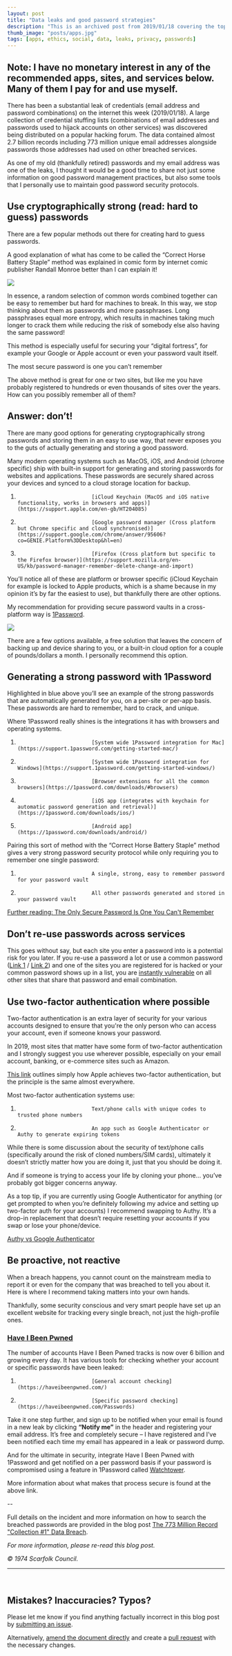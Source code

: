 ```yaml
---
layout: post
title: "Data leaks and good password strategies"
description: "This is an archived post from 2019/01/18 covering the top level subject of data leaks and some recommendations for how to stay safe. This was converted from a presentation I gave to the wider marketing platform within Sony Professional Europe that served as an entry-level knowledge session on the subject."
thumb_image: "posts/apps.jpg"
tags: [apps, ethics, social, data, leaks, privacy, passwords]
---
```


## Note: I have no monetary interest in any of the recommended apps, sites, and services below. Many of them I pay for and use myself.

There has been a substantial leak of credentials (email address and password combinations) on the internet this week (2019/01/18). A large collection of credential stuffing lists (combinations of email addresses and passwords used to hijack accounts on other services) was discovered being distributed on a popular hacking forum. The data contained almost 2.7 billion records including 773 million unique email addresses alongside passwords those addresses had used on other breached services.

As one of my old (thankfully retired) passwords and my email address was one of the leaks, I thought it would be a good time to share not just some information on good password management practices, but also some tools that I personally use to maintain good password security protocols.

## Use cryptographically strong (read: hard to guess) passwords

There are a few popular methods out there for creating hard to guess passwords.

A good explanation of what has come to be called the “Correct Horse Battery Staple” method was explained in comic form by internet comic publisher Randall Monroe better than I can explain it!

[![](https://imgs.xkcd.com/comics/password_strength.png)](https://xkcd.com/936/)

In essence, a random selection of common words combined together can be easy to remember but hard for machines to break. In this way, we stop thinking about them as passwords and more passphrases. Long passphrases equal more entropy, which results in machines taking much longer to crack them while reducing the risk of somebody else also having the same password!

This method is especially useful for securing your “digital fortress”, for example your Google or Apple account or even your password vault itself.

The most secure password is one you can’t remember

The above method is great for one or two sites, but like me you have probably registered to hundreds or even thousands of sites over the years. How can you possibly remember all of them?

## Answer: don’t!

There are many good options for generating cryptographically strong passwords and storing them in an easy to use way, that never exposes you to the guts of actually generating and storing a good password.

Many modern operating systems such as MacOS, iOS, and Android (chrome specific) ship with built-in support for generating and storing passwords for websites and applications. These passwords are securely shared across your devices and synced to a cloud storage location for backup.

1.                             [iCloud Keychain (MacOS and iOS native functionality, works in browsers and apps)](https://support.apple.com/en-gb/HT204085)

2.                             [Google password manager (Cross platform but Chrome specific and cloud synchronised)](https://support.google.com/chrome/answer/95606?co=GENIE.Platform%3DDesktop&hl=en)

3.                             [Firefox (Cross platform but specific to the Firefox browser)](https://support.mozilla.org/en-US/kb/password-manager-remember-delete-change-and-import)

You’ll notice all of these are platform or browser specific (iCloud Keychain for example is locked to Apple products, which is a shame because in my opinion it’s by far the easiest to use), but thankfully there are other options.

My recommendation for providing secure password vaults in a cross-platform way is [1Password](https://1password.com/).

![](https://i.1password.com/media/getting-started-windows/overview.png)

There are a few options available, a free solution that leaves the concern of backing up and device sharing to you, or a built-in cloud option for a couple of pounds/dollars a month. I personally recommend this option.

## Generating a strong password with 1Password

Highlighted in blue above you’ll see an example of the strong passwords that are automatically generated for you, on a per-site or per-app basis. These passwords are hard to remember, hard to crack, and unique.

Where 1Password really shines is the integrations it has with browsers and operating systems.

1.                             [System wide 1Password integration for Mac](https://support.1password.com/getting-started-mac/)

2.                             [System wide 1Password integration for Windows](https://support.1password.com/getting-started-windows/)

3.                             [Browser extensions for all the common browsers](https://1password.com/downloads/#browsers)

4.                             [iOS app (integrates with keychain for automatic password generation and retrieval)](https://1password.com/downloads/ios/)

5.                             [Android app](https://1password.com/downloads/android/)

Pairing this sort of method with the “Correct Horse Battery Staple” method gives a very strong password security protocol while only requiring you to remember one single password:

1.                             A single, strong, easy to remember password for your password vault

2.                             All other passwords generated and stored in your password vault

[Further reading: The Only Secure Password Is One You Can't Remember](https://www.troyhunt.com/only-secure-password-is-one-you-cant/)

## Don’t re-use passwords across services

This goes without say, but each site you enter a password into is a potential risk for you later. If you re-use a password a lot or use a common password ([Link 1](https://en.wikipedia.org/wiki/List_of_the_most_common_passwords) / [Link 2](https://github.com/DavidWittman/wpxmlrpcbrute/blob/master/wordlists/1000-most-common-passwords.txt)) and one of the sites you are registered for is hacked or your common password shows up in a list, you are [instantly vulnerable](https://securityintelligence.com/its-time-for-users-to-pony-up-and-quit-reusing-passwords/) on all other sites that share that password and email combination.

## Use two-factor authentication where possible

Two-factor authentication is an extra layer of security for your various accounts designed to ensure that you're the only person who can access your account, even if someone knows your password.

In 2019, most sites that matter have some form of two-factor authentication and I strongly suggest you use wherever possible, especially on your email account, banking, or e-commerce sites such as Amazon.

[This link](https://support.apple.com/en-gb/HT204915) outlines simply how Apple achieves two-factor authentication, but the principle is the same almost everywhere.

Most two-factor authentication systems use:

1.                             Text/phone calls with unique codes to trusted phone numbers

2.                             An app such as Google Authenticator or Authy to generate expiring tokens

While there is some discussion about the security of text/phone calls (specifically around the risk of cloned numbers/SIM cards), ultimately it doesn’t strictly matter how you are doing it, just that you should be doing it.

And if someone is trying to access your life by cloning your phone… you’ve probably got bigger concerns anyway.

As a top tip, if you are currently using Google Authenticator for anything (or get prompted to when you’re definitely following my advice and setting up two-factor auth for your accounts) I recommend swapping to Authy. It’s a drop-in replacement that doesn’t require resetting your accounts if you swap or lose your phone/device.

[Authy vs Google Authenticator](https://authy.com/blog/authy-vs-google-authenticator/)

## Be proactive, not reactive

When a breach happens, you cannot count on the mainstream media to report it or even for the company that was breached to tell you about it. Here is where I recommend taking matters into your own hands.

Thankfully, some security conscious and very smart people have set up an excellent website for tracking every single breach, not just the high-profile ones.

### [Have I Been Pwned](https://haveibeenpwned.com/)

The number of accounts Have I Been Pwned tracks is now over 6 billion and growing every day. It has various tools for checking whether your account or specific passwords have been leaked:

1.                             [General account checking](https://haveibeenpwned.com/)

2.                             [Specific password checking](https://haveibeenpwned.com/Passwords)

Take it one step further, and sign up to be notified when your email is found in a new leak by clicking **“Notify me”** in the header and registering your email address. It’s free and completely secure – I have registered and I’ve been notified each time my email has appeared in a leak or password dump.

And for the ultimate in security, integrate Have I Been Pwned with 1Password and get notified on a per password basis if your password is compromised using a feature in 1Password called [Watchtower](https://www.troyhunt.com/were-baking-have-i-been-pwned-into-firefox-and-1password/).

More information about what makes that process secure is found at the above link.

--

Full details on the incident and more information on how to search the breached passwords are provided in the blog post [The 773 Million Record "Collection #1" Data Breach](https://www.troyhunt.com/the-773-million-record-collection-1-data-reach/).

_For more information, please re-read this blog post._

_&copy; 1974 Scarfolk Council._

---

&nbsp;

## Mistakes? Inaccuracies? Typos?

Please let me know if you find anything factually incorrect in this blog post by [submitting an issue](https://github.com/PenguinOfWar/penguinofwar.github.io/issues).

Alternatively, [amend the document directly](https://github.com/PenguinOfWar/penguinofwar.github.io/blob/site/_posts/2020-07-03-data-leaks-password-strategies.md) and create a [pull request](https://github.com/PenguinOfWar/penguinofwar.github.io/pulls) with the necessary changes.
